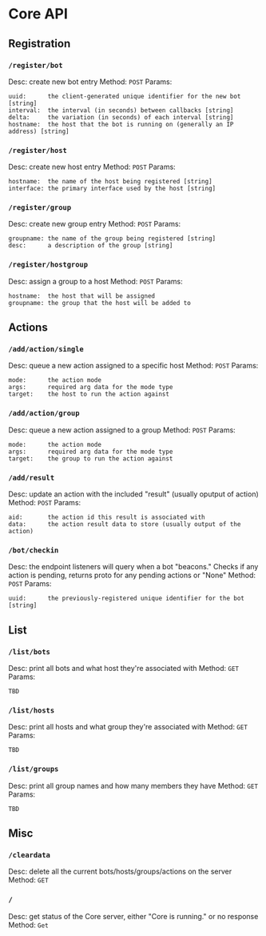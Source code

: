 # Core API 

## Registration

### `/register/bot`
Desc: create new bot entry
Method: `POST`
Params: 
```
uuid:      the client-generated unique identifier for the new bot [string]
interval:  the interval (in seconds) between callbacks [string]
delta:     the variation (in seconds) of each interval [string]
hostname:  the host that the bot is running on (generally an IP address) [string]
```

### `/register/host`
Desc: create new host entry
Method: `POST`
Params: 
```
hostname:  the name of the host being registered [string]
interface: the primary interface used by the host [string]
```

### `/register/group`
Desc: create new group entry
Method: `POST`
Params: 
```
groupname: the name of the group being registered [string]
desc:      a description of the group [string]
```

### `/register/hostgroup`
Desc: assign a group to a host
Method: `POST`
Params: 
```
hostname:  the host that will be assigned
groupname: the group that the host will be added to
```

## Actions

### `/add/action/single`	
Desc: queue a new action assigned to a specific host
Method: `POST`
Params: 
```
mode:      the action mode 
args:      required arg data for the mode type
target:    the host to run the action against
```

### `/add/action/group`
Desc: queue a new action assigned to a group
Method: `POST`
Params: 
```
mode:      the action mode 
args:      required arg data for the mode type
target:    the group to run the action against     
```

### `/add/result`
Desc: update an action with the included "result" (usually oputput of action)
Method: `POST`
Params: 
```
aid:       the action id this result is associated with
data:      the action result data to store (usually output of the action)
```

### `/bot/checkin`
Desc: the endpoint listeners will query when a bot "beacons." Checks if any action is pending, returns proto for any pending actions or "None"
Method: `POST`
Params: 
```
uuid:      the previously-registered unique identifier for the bot [string]
```

## List  

### `/list/bots`	
Desc: print all bots and what host they're associated with
Method: `GET`
Params: 
```
TBD
```

### `/list/hosts`
Desc: print all hosts and what group they're associated with
Method: `GET`
Params: 
```
TBD
```

### `/list/groups`
Desc: print all group names and how many members they have
Method: `GET`
Params: 
```
TBD
```

## Misc

### `/cleardata`
Desc: delete all the current bots/hosts/groups/actions on the server
Method: `GET`

### `/`
Desc: get status of the Core server, either "Core is running." or no response
Method: `Get`
